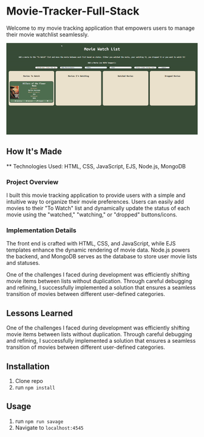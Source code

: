 # Movie-Tracker-Full-Stack

Welcome to my movie tracking application that empowers users to manage their movie watchlist seamlessly.

![Movie Tracker Gif](public/img/movietracks.gif)


## How It's Made

** Technologies Used: HTML, CSS, JavaScript, EJS, Node.js, MongoDB

### Project Overview
I built this movie tracking application to provide users with a simple and intuitive way to organize their movie preferences. Users can easily add movies to their "To Watch" list and dynamically update the status of each movie using the "watched," "watching," or "dropped" buttons/icons.

### Implementation Details
The front end is crafted with HTML, CSS, and JavaScript, while EJS templates enhance the dynamic rendering of movie data. Node.js powers the backend, and MongoDB serves as the database to store user movie lists and statuses.

One of the challenges I faced during development was efficiently shifting movie items between lists without duplication. Through careful debugging and refining, I successfully implemented a solution that ensures a seamless transition of movies between different user-defined categories.


## Lessons Learned

One of the challenges I faced during development was efficiently shifting movie items between lists without duplication. Through careful debugging and refining, I successfully implemented a solution that ensures a seamless transition of movies between different user-defined categories.

## Installation

1. Clone repo
2. run `npm install`

## Usage

1. run `npm run savage`
2. Navigate to `localhost:4545`

